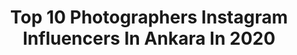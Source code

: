 ---
title: Top 10 Photographers Instagram Influencers In Ankara In 2020
description: >-
  Find top photographers Instagram influencers in Ankara in 2020. Most popular hashtags: #ankara #turkey #photooftheday #photographer.
platform: Instagram
profiles:
  - username: "enozelanimiz"
    fullname: >-
      Düğün Fotoğrafçısı ANKARA
    location: "Turkey"
    followers: 23298
    engagement: 604
    commentsToLikes: 0.001314
    avatar: "https://scontent-ams4-1.cdninstagram.com/v/t51.2885-19/s320x320/14719098_1313645865343502_8244654521737805824_n.jpg?_nc_ht=scontent-ams4-1.cdninstagram.com&_nc_ohc=GblvqhbS6ucAX8IU1gX&oh=08422a5cf718767622ea7dc0c4e86432&oe=5EB7255C"
    verified: false
    hashtags: "#wedding, #gelin, #ankara, #dugunfotografcisi"
  - username: "sabripesmenofficial"
    fullname: >-
      Sabri Peşmen
    location: "Turkey"
    followers: 7193
    engagement: 461
    commentsToLikes: 0.041850
    avatar: "https://scontent-bos3-1.cdninstagram.com/v/t51.2885-19/s320x320/49380782_548532835664191_389823261988356096_n.jpg?_nc_ht=scontent-bos3-1.cdninstagram.com&_nc_ohc=CN-oaU201c4AX8Gl11c&oh=a4e69d86af7dd409fd199d7fba3759d3&oe=5EB9F308"
    verified: false
    hashtags: "#camper, #wedding, #lugat365, #vanlifediaries"
  - username: "ozden0628"
    fullname: >-
      Özden
    location: "Turkey"
    followers: 4684
    engagement: 1971
    commentsToLikes: 0.193308
    avatar: "https://scontent-ams4-1.cdninstagram.com/v/t51.2885-19/s320x320/74673900_823230048114573_2155582818153922560_n.jpg?_nc_ht=scontent-ams4-1.cdninstagram.com&_nc_ohc=o-GTQE7fU4UAX-z9InG&oh=ff781466c474d679174c2b5427059e43&oe=5EB90698"
    verified: false
    hashtags: "#superhubs, #nallihan, #worldprime, #erzurum"
  - username: "fansserhattutumluer"
    fullname: >-
      Serhat TUTUMLUER FAN
    location: "Turkey"
    followers: 54075
    engagement: 312
    commentsToLikes: 0.010995
    avatar: "https://scontent-hkt1-1.cdninstagram.com/v/t51.2885-19/s320x320/81322266_202209534294418_5324351853113114624_n.jpg?_nc_ht=scontent-hkt1-1.cdninstagram.com&_nc_ohc=o_d1PTdsymwAX-yq-JM&oh=a08064385be9ebc24b30e8dd3fb89adf&oe=5EA52AD8"
    verified: false
    hashtags: "#tbt, #efsanelerunutulmaz, #sahra, #serhattutumluer"
  - username: "hamityalcn"
    fullname: >-
      Hamit Yalçın 🇹🇷
    location: "Turkey"
    followers: 36810
    engagement: 323
    commentsToLikes: 0.042297
    avatar: "https://scontent-atl3-1.cdninstagram.com/v/t51.2885-19/10311307_720108198027949_1153408433_a.jpg?_nc_ht=scontent-atl3-1.cdninstagram.com&_nc_ohc=yXqjF_0mYPwAX-KDM_K&oh=c0e5dc4db5e50f66e377140eae0d2446&oe=5EB945C6"
    verified: false
    hashtags: "#atakuleofficial, #atakuleyeniden, #evdekal, #evdekalt"
  - username: "ankaraandmore_"
    fullname: >-
      ankara.and.more
    location: "Turkey"
    followers: 10061
    engagement: 450
    commentsToLikes: 0.051660
    avatar: "https://scontent-amt2-1.cdninstagram.com/v/t51.2885-19/s320x320/66183719_337340123877063_5646398607025242112_n.jpg?_nc_ht=scontent-amt2-1.cdninstagram.com&_nc_ohc=WO898QOdLoQAX8xtMBq&oh=269175423cbcd4e84b6e27f997964595&oe=5EB654E9"
    verified: false
    hashtags: "#photography, #photoshoots, #mogang, #photooftheday"
  - username: "semadogan._"
    fullname: >-
      Sema Doğan
    location: "Turkey"
    followers: 12228
    engagement: 1171
    commentsToLikes: 0.032965
    avatar: "https://scontent-ssn1-1.cdninstagram.com/v/t51.2885-19/s320x320/79741191_580016402818853_4443074475788861440_n.jpg?_nc_ht=scontent-ssn1-1.cdninstagram.com&_nc_ohc=AtMRYUWolQYAX80JETk&oh=aa3633baf972795067bdb72f4a54924d&oe=5EA758DD"
    verified: false
    hashtags: "#kamp, #kapadokyabalon, #instagram, #antalyaalanya"
  - username: "frt.slymn"
    fullname: >-
      Süleyman FIRAT
    location: "Turkey"
    followers: 3274
    engagement: 1703
    commentsToLikes: 0.054787
    avatar: "https://scontent-gmp1-1.cdninstagram.com/v/t51.2885-19/s320x320/31326400_197202294223648_4757810228995555328_n.jpg?_nc_ht=scontent-gmp1-1.cdninstagram.com&_nc_ohc=DnRKd_gnf58AX8X_MI-&oh=bbde8e9f025212803d9ac69036ea597f&oe=5EA5C340"
    verified: false
    hashtags: "#covid, #drfahrettinkoca, #liketime, #cocuk"
  - username: "nabeelalasmer"
    fullname: >-
      Nabeel Alasmer
    location: "Turkey"
    followers: 32000
    engagement: 102
    commentsToLikes: 0.025428
    avatar: "https://scontent-lga3-1.cdninstagram.com/v/t51.2885-19/s320x320/31975830_462774174177616_8908710444848381952_n.jpg?_nc_ht=scontent-lga3-1.cdninstagram.com&_nc_ohc=6YK5eBr4kmgAX8Kf_h_&oh=a60ca4c506ec1e39c86d143839e177a9&oe=5EB1C2BE"
    verified: false
    hashtags: "#photo, #photographysouls, #gloss, #mascara"
  - username: "photoartsmine"
    fullname: >-
      Aşkım Mine Babaoğlu
    location: "Turkey"
    followers: 11257
    engagement: 1013
    commentsToLikes: 0.076225
    avatar: "https://scontent-lhr8-1.cdninstagram.com/v/t51.2885-19/s320x320/67346322_481107496009935_574605704388673536_n.jpg?_nc_ht=scontent-lhr8-1.cdninstagram.com&_nc_ohc=rCavSfHJJRoAX-UU18O&oh=7f96bab3211c1f1c28868a9682815b02&oe=5EBA60FC"
    verified: false
    hashtags: "#cultureltravel, #hurriyetseyahat, #antikkent, #natgeoanimal"
---